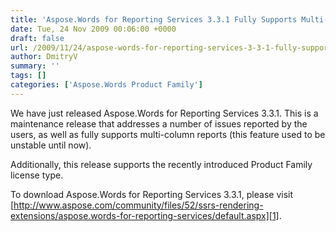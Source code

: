 ```yaml
---
title: 'Aspose.Words for Reporting Services 3.3.1 Fully Supports Multi-column Reports'
date: Tue, 24 Nov 2009 00:06:00 +0000
draft: false
url: /2009/11/24/aspose-words-for-reporting-services-3-3-1-fully-supports-multi-column-reports/
author: DmitryV
summary: ''
tags: []
categories: ['Aspose.Words Product Family']
---
```


We have just released Aspose.Words for Reporting Services 3.3.1. This is a maintenance release that addresses a number of issues reported by the users, as well as fully supports multi-column reports (this feature used to be unstable until now).

Additionally, this release supports the recently introduced Product Family license type.

To download Aspose.Words for Reporting Services 3.3.1, please visit [http://www.aspose.com/community/files/52/ssrs-rendering-extensions/aspose.words-for-reporting-services/default.aspx][1].




[1]: http://www.aspose.com/community/files/52/ssrs-rendering-extensions/aspose.words-for-reporting-services/default.aspx




